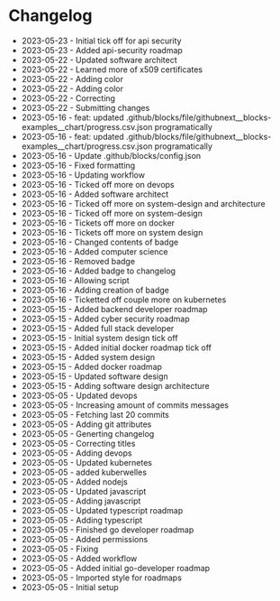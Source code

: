 # Changelog
* 2023-05-23 - Initial tick off for api security
* 2023-05-23 - Added api-security roadmap
* 2023-05-22 - Updated software architect
* 2023-05-22 - Learned more of x509 certificates
* 2023-05-22 - Adding color
* 2023-05-22 - Adding color
* 2023-05-22 - Correcting
* 2023-05-22 - Submitting changes
* 2023-05-16 - feat: updated .github/blocks/file/githubnext__blocks-examples__chart/progress.csv.json programatically
* 2023-05-16 - feat: updated .github/blocks/file/githubnext__blocks-examples__chart/progress.csv.json programatically
* 2023-05-16 - Update .github/blocks/config.json
* 2023-05-16 - Fixed formatting
* 2023-05-16 - Updating workflow
* 2023-05-16 - Ticked off more on devops
* 2023-05-16 - Added software architect
* 2023-05-16 - Ticked off more on system-design and architecture
* 2023-05-16 - Ticked off more on system-design
* 2023-05-16 - Tickets off more on docker
* 2023-05-16 - Tickets off more on system design
* 2023-05-16 - Changed contents of badge
* 2023-05-16 - Added computer science
* 2023-05-16 - Removed badge
* 2023-05-16 - Added badge to changelog
* 2023-05-16 - Allowing script
* 2023-05-16 - Adding creation of badge
* 2023-05-16 - Ticketted off couple more on kubernetes
* 2023-05-15 - Added backend developer roadmap
* 2023-05-15 - Added cyber security roadmap
* 2023-05-15 - Added full stack developer
* 2023-05-15 - Initial system design tick off
* 2023-05-15 - Added initial docker roadmap tick off
* 2023-05-15 - Added system design
* 2023-05-15 - Added docker roadmap
* 2023-05-15 - Updated software design
* 2023-05-15 - Adding software design architecture
* 2023-05-05 - Updated devops
* 2023-05-05 - Increasing amount of commits messages
* 2023-05-05 - Fetching last 20 commits
* 2023-05-05 - Adding git attributes
* 2023-05-05 - Generting changelog
* 2023-05-05 - Correcting titles
* 2023-05-05 - Adding devops
* 2023-05-05 - Updated kubernetes
* 2023-05-05 - added kuberwelles
* 2023-05-05 - Added nodejs
* 2023-05-05 - Updated javascript
* 2023-05-05 - Adding javascript
* 2023-05-05 - Updated typescript roadmap
* 2023-05-05 - Adding typescript
* 2023-05-05 - Finished go developer roadmap
* 2023-05-05 - Added permissions
* 2023-05-05 - Fixing
* 2023-05-05 - Added workflow
* 2023-05-05 - Added initial go-developer roadmap
* 2023-05-05 - Imported style for roadmaps
* 2023-05-05 - Initial setup